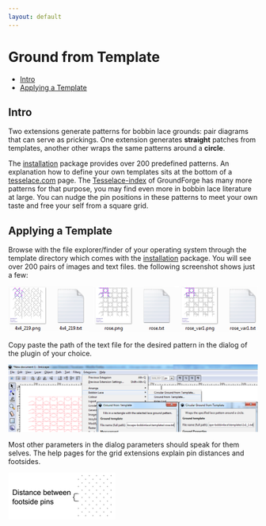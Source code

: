 ```yaml
---
layout: default
---
```

Ground from Template
====================

- [Intro](#intro)
- [Applying a Template](#applying-a-template)


Intro 
-----

Two extensions generate patterns for bobbin lace grounds: pair diagrams that can serve as prickings.
One extension generates **straight** patches from templates, 
another other wraps the same patterns around a **circle**.

The [installation] package provides over 200 predefined patterns.
An explanation how to define your own templates sits at the bottom of a [tesselace.com] page.
The [Tesselace-index] of GroundForge has many more patterns for that purpose,
you may find even more in bobbin lace literature at large.
You can nudge the pin positions in these patterns to meet your own taste 
and free your self from a square grid.

[tesselace.com]: https://tesselace.com/tools/inkscape-extension/
[Tesselace-index]: https://d-bl.github.io/GroundForge/help/TesseLace-Index
[installation]: /inkscape-bobbinlace/


Applying a Template
-------------------

Browse with the file explorer/finder of your operating system
through the template directory which comes with the [installation] package.
You will see over 200 pairs of images and text files. the following screenshot shows just a few:
 
![grouds-images/browse-screenshot.png](grouds-images/browse-screenshot.png)

Copy paste the path of the text file for the desired pattern in the dialog of the plugin of your choice.

![grouds-images/plugin-screenshot.png](grouds-images/plugin-screenshot.png)

Most other parameters in the dialog parameters should speak for them selves.
The help pages for the grid extensions explain pin distances and footsides.

![footside](regular-images/footside.png)
